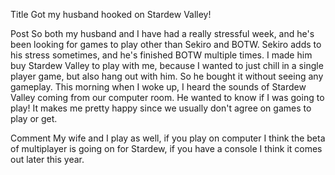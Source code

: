 Title
Got my husband hooked on Stardew Valley!

Post
So both my husband and I have had a really stressful week, and he's been looking for games to play other than Sekiro and BOTW. Sekiro adds to his stress sometimes, and he's finished BOTW multiple times. I made him buy Stardew Valley to play with me, because I wanted to just chill in a single player game, but also hang out with him. So he bought it without seeing any gameplay. This morning when I woke up, I heard the sounds of Stardew Valley coming from our computer room. He wanted to know if I was going to play! It makes me pretty happy since we usually don't agree on games to play or get.

Comment
My wife and I play as well, if you play on computer I think the beta of multiplayer is going on for Stardew, if you have a console I think it comes out later this year.
